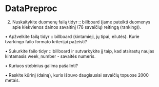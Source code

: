 # DataPreproc
2. Nuskaitykite duomenų failą tidyr :: billboard (jame pateikti duomenys apie kiekvienos
dainos savaitinį (76 savaičių) reitingą (ranking)).

• Apžvelkite failą tidyr :: billboard (kintamieji, jų tipai, eilutės). Kurie tvarkingo failo
formato kriterijai pažeisti?

• Sukurkite failo tidyr :: billboard ir sutvarkykite jį taip, kad atsirastų naujas kintamasis week_number - savaitės numeris.

• Kuriuos stebinius galima pašalinti?

• Raskite kūrinį (dainą), kuris išbuvo daugiausiai savaičių topuose 2000 metais.


